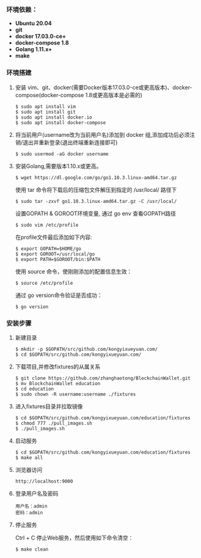 ### 环境依赖：

- **Ubuntu 20.04**
- **git**
- **docker 17.03.0-ce+**
- **docker-compose 1.8**
- **Golang 1.11.x+**
- **make**

### 环境搭建

1. 安装 vim、git、docker(需要Docker版本17.03.0-ce或更高版本)、docker-compose(docker-compose 1.8或更高版本是必需的)

   ```shell
   $ sudo apt install vim
   $ sudo apt install git
   $ sudo apt install docker.io
   $ sudo apt install docker-compose
   ```

2. 将当前用户(username改为当前用户名)添加到 docker 组,添加成功后必须注销/退出并重新登录(退出终端重新连接即可)

   ```shell
   $ sudo usermod -aG docker username
   ```
   
3. 安装Golang,需要版本1.10.x或更高。

   ```shell
   $ wget https://dl.google.com/go/go1.10.3.linux-amd64.tar.gz
   ```
   
   使用 tar 命令将下载后的压缩包文件解压到指定的 /usr/local/ 路径下
   ```shell
   $ sudo tar -zxvf go1.10.3.linux-amd64.tar.gz -C /usr/local/
   ```

   设置GOPATH & GOROOT环境变量, 通过 go env 查看GOPATH路径
   ```shell
   $ sudo vim /etc/profile
   ```
   
   在profile文件最后添加如下内容:
   ```shell
   $ export GOPATH=$HOME/go
   $ export GOROOT=/usr/local/go
   $ export PATH=$GOROOT/bin:$PATH
   ```
   
   使用 source 命令，使刚刚添加的配置信息生效：
   
   ```shell
   $ source /etc/profile
   ```
   
   通过 go version命令验证是否成功：
   
   ```shell
   $ go version
   ```
   
### 安装步骤
1. 新建目录

   ```shell
   $ mkdir -p $GOPATH/src/github.com/kongyixueyuan.com/
   $ cd $GOPATH/src/github.com/kongyixueyuan.com/
   ```

2. 下载项目,并修改fixtures的从属关系

   ```shell
   $ git clone https://github.com/zhanghaotong/BlockchainWallet.git
   $ mv BlockchainWallet education
   $ cd education
   $ sudo chown -R username:username ./fixtures
   ```

3. 进入fixtures目录并拉取镜像

   ```shell
   $ cd $GOPATH/src/github.com/kongyixueyuan.com/education/fixtures
   $ chmod 777 ./pull_images.sh
   $ ./pull_images.sh
   ```


4. 启动服务

   ```shell
   $ cd $GOPATH/src/github.com/kongyixueyuan.com/education/fixtures
   $ make all
   ```

5. 浏览器访问

   ```url
   http://localhost:9000
   ```

6. 登录用户名及密码

   ```
   用户名：admin
   密码：admin
   ```

7. 停止服务

   Ctrl + C 停止Web服务，然后使用如下命令清空：

   ```shell
   $ make clean
   ```

   ​
